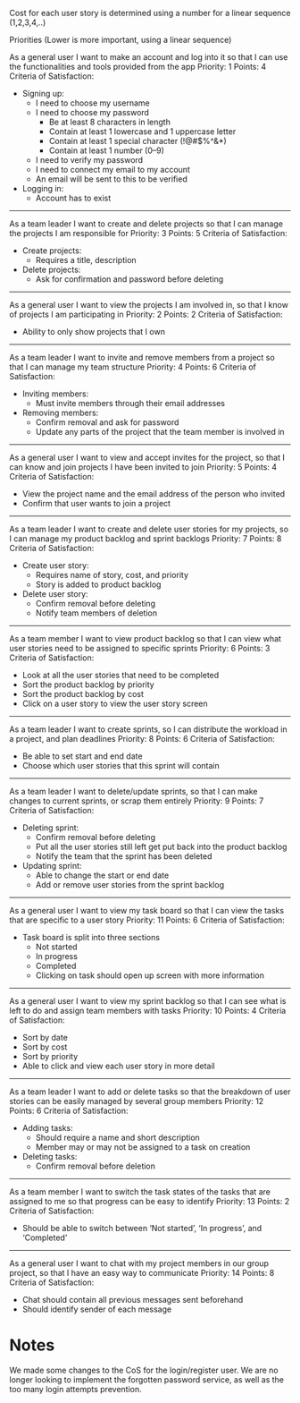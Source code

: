 Cost for each user story is determined using a number for a linear sequence (1,2,3,4,..)

Priorities (Lower is more important, using a linear sequence)

As a general user I want to make an account and log into it so that I can use the functionalities and tools provided from the app 
Priority: 1 
Points: 4
Criteria of Satisfaction:
* Signing up:
  * I need to choose my username
  * I need to choose my password
    * Be at least 8 characters in length
    * Contain at least 1 lowercase and 1 uppercase letter
    * Contain at least 1 special character (!@#$%^&*)
    * Contain at least 1 number (0–9)
  * I need to verify my password
  * I need to connect my email to my account
  * An email will be sent to this to be verified
* Logging in: 
  * Account has to exist
---
As a team leader I want to create and delete projects so that I can manage the projects I am responsible for
Priority: 3
Points: 5
Criteria of Satisfaction:
* Create projects: 
  * Requires a title, description
* Delete projects:
  * Ask for confirmation and password before deleting
---
As a general user I want to view the projects I am involved in, so that I know of projects I am participating in
Priority: 2 
Points: 2
Criteria of Satisfaction:
* Ability to only show projects that I own
---
As a team leader I want to invite and remove members from a project so that I can manage my team structure
Priority: 4 
Points: 6
Criteria of Satisfaction:
* Inviting members:
  * Must invite members through their email addresses
* Removing members:
  * Confirm removal and ask for password
  * Update any parts of the project that the team member is involved in
---
As a general user I want to view and accept invites for the project, so that I can know and join projects I have been invited to join
Priority: 5 
Points: 4
Criteria of Satisfaction:
* View the project name and the email address of the person who invited
* Confirm that user wants to join a project
---
As a team leader I want to create and delete user stories for my projects, so I can manage my product backlog and sprint backlogs
Priority: 7 
Points: 8
Criteria of Satisfaction:
* Create user story:
  * Requires name of story, cost, and priority
  * Story is added to product backlog
* Delete user story:
  * Confirm removal before deleting
  * Notify team members of deletion
---
As a team member I want to view product backlog so that I can view what user stories need to be assigned to specific sprints
Priority: 6
Points: 3
Criteria of Satisfaction:
* Look at all the user stories that need to be completed
* Sort the product backlog by priority
* Sort the product backlog by cost
* Click on a user story to view the user story screen
---
As a team leader I want to create sprints, so I can distribute the workload in a project, and plan deadlines
Priority: 8
Points: 6
Criteria of Satisfaction:
* Be able to set start and end date
* Choose which user stories that this sprint will contain
---
As a team leader I want to delete/update sprints, so that I can make changes to current sprints, or scrap them entirely
Priority: 9
Points: 7
Criteria of Satisfaction:
* Deleting sprint:
  * Confirm removal before deleting
  * Put all the user stories still left get put back into the product backlog
  * Notify the team that the sprint has been deleted
* Updating sprint:
  * Able to change the start or end date
  * Add or remove user stories from the sprint backlog
---
As a general user I want to view my task board so that I can view the tasks that are specific to a user story
Priority: 11
Points: 6
Criteria of Satisfaction:
* Task board is split into three sections
  * Not started
  * In progress
  * Completed
  * Clicking on task should open up screen with more information
---
As a general user I want to view my sprint backlog so that I can see what is left to do and assign team members with tasks
Priority: 10
Points: 4
Criteria of Satisfaction:
* Sort by date
* Sort by cost
* Sort by priority
* Able to click and view each user story in more detail
---
As a team leader I want to add or delete tasks so that the breakdown of user stories can be easily managed by several group members
Priority: 12
Points: 6
Criteria of Satisfaction:
* Adding tasks:
  * Should require a name and short description
  * Member may or may not be assigned to a task on creation
* Deleting tasks:
  * Confirm removal before deletion
---
As a team member I want to switch the task states of the tasks that are assigned to me so that progress can be easy to identify
Priority: 13
Points: 2
Criteria of Satisfaction:
* Should be able to switch between ‘Not started’, ‘In progress’, and ‘Completed’
---
As a general user I want to chat with my project members in our group project, so that I have an easy way to communicate
Priority: 14
Points: 8
Criteria of Satisfaction:
* Chat should contain all previous messages sent beforehand
* Should identify sender of each message

# Notes

We made some changes to the CoS for the login/register user. We are no longer looking to implement the forgotten password service, as well as the too many login attempts prevention.
